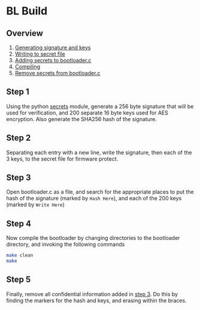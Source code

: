 # BL Build
## Overview
1. [Generating signature and keys](#step-1)
2. [Writing to secret file](#step-2)
3. [Adding secrets to bootloader.c](#step-3)
4. [Compiling](#step-4)
5. [Remove secrets from bootloader.c](#step-5)

## Step 1
Using the python [secrets](https://docs.python.org/3/library/secrets.html) module, generate a 256 byte signature that will be used for verification,
and 200 separate 16 byte keys used for AES encryption. Also generate the SHA256 hash of the signature.

## Step 2
Separating each entry with a new line, write the signature, then each of the 3 keys, to the secret file for firmware protect.

## Step 3
Open bootloader.c as a file, and search for the appropriate places to put the hash of the signature (marked by `Hash Here`), and
each of the 200 keys (marked by `Write Here`)

## Step 4
Now compile the bootloader by changing directories to the bootloader directory, and invoking the following commands
```bash
make clean
make
```

## Step 5
Finally, remove all confidential information added in [step 3](#step-3). Do this by finding the markers for the hash and keys, and
erasing within the braces.


